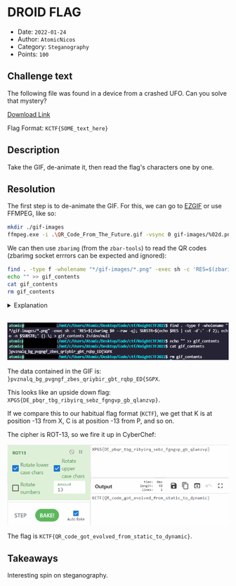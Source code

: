 # DROID FLAG

- Date: `2022-01-24`
- Author: `AtomicNicos`
- Category: `Steganography`
- Points: `100`

## Challenge text

The following file was found in a device from a crashed UFO. Can you solve that mystery?

[Download Link](https://kctf2022.nstechvalley.com/knight-ctf-2022-challenges/Steganography/QR_Code_From_The_Future/QR_Code_From_The_Future.gif)

Flag Format: `KCTF{SOME_text_here}`

## Description

Take the GIF, de-animate it, then read the flag's characters one by one.

## Resolution

The first step is to de-animate the GIF. For this, we can go to [EZGIF](https://ezgif.com/split) or use FFMPEG, like so:

```bash
mkdir ./gif-images
ffmpeg.exe -i .\QR_Code_From_The_Future.gif -vsync 0 gif-images/%02d.png
```

We can then use `zbarimg` (from the `zbar-tools`) to read the QR codes (zbarimg socket errrors can be expected and ignored):

```bash
find . -type f -wholename "*/gif-images/*.png" -exec sh -c 'RES=$(zbarimg $0 --raw -q); SUBSTR=$(echo $RES | cut -d':' -f 2); echo -n $SUBSTR;' {} \; > gif_contents 2>/dev/null
echo "" >> gif_contents
cat gif_contents
rm gif_contents
```

<details>
  <summary>Explanation</summary>
	FFMPEG takes the image provided with the GIF as input (`-i`), synchroneously (`-vsync 0`). It then saves it to `gif-images`, a directory that needs to exist.

	`%02` is so we don't have a flag out of order, it is just the number of leading zeros for that.

  Find checks all files in the directory `gif-images` that are PNG files. We feed each of these images to `zbarimg` which produces a code, which we store, remove the `QR-Code:` segment preceding it and append it to `gif_contents`.

	We then print out that file and then delete it.
</details>
<br/>

![Output of the preceding command](./CODE_FUTURE_ASSETS/RESULT.png)

The data contained in the GIF is: `}pvznalq_bg_pvgngf_zbes_qriybir_gbt_rqbp_ED{SGPX`.

This looks like an upside down flag: `XPGS{DE_pbqr_tbg_ribyirq_sebz_fgngvp_gb_qlanzvp}`.

If we compare this to our habitual flag format (`KCTF`), we get that K is at position -13 from X, C is at position -13 from P, and so on.

The cipher is ROT-13, so we fire it up in CyberChef:

![Output of the CyberChef](./CODE_FUTURE_ASSETS/FLAG.png)

The flag is `KCTF{QR_code_got_evolved_from_static_to_dynamic}`.

## Takeaways

Interesting spin on steganography.